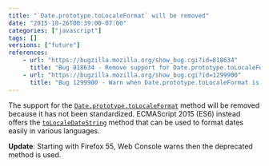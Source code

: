 ```yaml
---
title: "`Date.prototype.toLocaleFormat` will be removed"
date: "2015-10-26T00:39:00-07:00"
categories: ["javascript"]
tags: []
versions: ["future"]
references:
    - url: "https://bugzilla.mozilla.org/show_bug.cgi?id=818634"
      title: "Bug 818634 - Remove support for Date.prototype.toLocaleFormat"
    - url: "https://bugzilla.mozilla.org/show_bug.cgi?id=1299900"
      title: "Bug 1299900 - Warn when Date.prototype.toLocaleFormat is used"
---
```

The support for the [`Date.prototype.toLocaleFormat`](https://developer.mozilla.org/en-US/docs/Web/JavaScript/Reference/Global_Objects/Date/toLocaleFormat) method will be removed because it has not been standardized. ECMAScript 2015 (ES6) instead offers the [`toLocaleDateString`](https://developer.mozilla.org/en-US/docs/Web/JavaScript/Reference/Global_Objects/Date/toLocaleDateString) method that can be used to format dates easily in various languages.

**Update**: Starting with Firefox 55, Web Console warns then the deprecated method is used.
